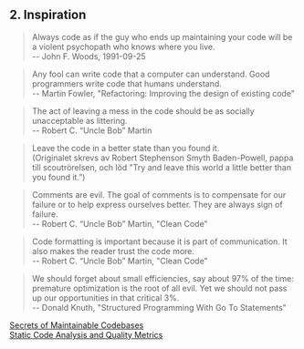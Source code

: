 ## 2. Inspiration

> Always code as if the guy who ends up maintaining your code will be a violent psychopath who knows where you live.  
-- John F. Woods, 1991-09-25

> Any fool can write code that a computer can understand. Good programmers write code that humans understand.   
-- Martin Fowler, "Refactoring: Improving the design of existing code"

> The act of leaving a mess in the code should be as socially unacceptable as littering.  
-- Robert C. “Uncle Bob” Martin


> Leave the code in a better state than you found it.  
> (Originalet skrevs av Robert Stephenson Smyth Baden-Powell, pappa till scoutrörelsen, och löd "Try and leave this world a little better than you found it.”)

> Comments are evil. The goal of comments is to compensate for our failure or to help express ourselves better. They are always sign of failure.   
-- Robert C. “Uncle Bob” Martin, "Clean Code" 

> Code formatting is important because it is part of communication. It also makes the reader trust the code more.  
-- Robert C. “Uncle Bob” Martin, "Clean Code"
  
> We should forget about small efficiencies, say about 97% of the time: premature optimization is the root of all evil. Yet we should not pass up our opportunities in that critical 3%.  
-- Donald Knuth, "Structured Programming With Go To Statements" 
 
[Secrets of Maintainable Codebases](http://www.daedtech.com/secrets-maintainable-codebases/)  
[Static Code Analysis and Quality Metrics](http://ardalis.com/static-code-analysis-and-quality-metrics)